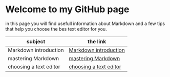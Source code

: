 # Welcome to my GitHub page

in this page you will find usefull information about Markdown and a few
tips that help you choose the bes text editor for you.

subject | the link
--------|----------
Markdown introduction | [Markdown introduction](https://github.com/tsneemahmad/learning-journal/blob/master/README.md) 
mastering Markdown | [mastering Markdown](https://github.com/tsneemahmad/learning-journal/blob/master/learning-markdown.md)
choosing a text editor | [choosing a text editor](https://github.com/tsneemahmad/learning-journal/blob/master/choosing-a-text-editor.md)
